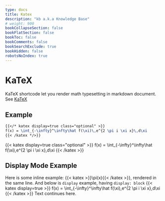 ```yaml
---
type: docs
title: Katex
description: "kb a.k.a Knowledge Base"
# weight: 900
bookCollapseSection: false
bookFlatSection: false
bookToc: false
bookComments: false
bookSearchExclude: true
bookHidden: false
robotsNoIndex: true
---
```


# KaTeX

KaTeX shortcode let you render math typesetting in markdown document. See [KaTeX](https://katex.org/)

## Example

<div class="book-columns flex flex-wrap">
  <div class="flex-even markdown-inner">

```latex
{{</* katex display=true class="optional" >}}
f(x) = \int_{-\infty}^\infty\hat f(\xi)\,e^{2 \pi i \xi x}\,d\xi
{{< /katex */>}}
```

  </div>
  <div class="flex-even markdown-inner">

{{< katex display=true class="optional" >}}
f(x) = \int\_{-\infty}^\infty\hat f(\xi)\,e^{2 \pi i \xi x}\,d\xi
{{< /katex >}}

  </div>
</div>

## Display Mode Example

Here is some inline example: {{< katex >}}\pi(x){{< /katex >}}, rendered in the same line. And below is `display` example, having `display: block`
{{< katex display=true >}}
f(x) = \int\_{-\infty}^\infty\hat f(\xi)\,e^{2 \pi i \xi x}\,d\xi
{{< /katex >}}
Text continues here.
